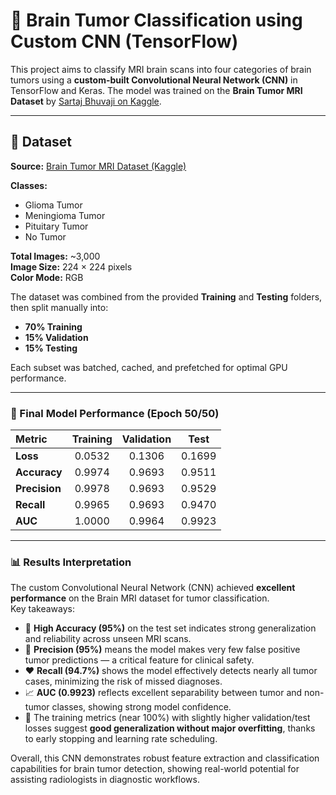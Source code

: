 # 🧠 Brain Tumor Classification using Custom CNN (TensorFlow)

This project aims to classify MRI brain scans into four categories of brain tumors using a **custom-built Convolutional Neural Network (CNN)** in TensorFlow and Keras. The model was trained on the **Brain Tumor MRI Dataset** by [Sartaj Bhuvaji on Kaggle](https://www.kaggle.com/datasets/sartajbhuvaji/brain-tumor-classification-mri).

---

## 📂 Dataset

**Source:** [Brain Tumor MRI Dataset (Kaggle)](https://www.kaggle.com/datasets/sartajbhuvaji/brain-tumor-classification-mri)

**Classes:**
- Glioma Tumor  
- Meningioma Tumor  
- Pituitary Tumor  
- No Tumor  

**Total Images:** ~3,000  
**Image Size:** 224 × 224 pixels  
**Color Mode:** RGB  

The dataset was combined from the provided **Training** and **Testing** folders, then split manually into:
- **70% Training**
- **15% Validation**
- **15% Testing**

Each subset was batched, cached, and prefetched for optimal GPU performance.

---

### 🧪 Final Model Performance (Epoch 50/50)

| Metric | Training | Validation | Test |
|:--------|:----------:|:------------:|:------:|
| **Loss** | 0.0532 | 0.1306 | 0.1699 |
| **Accuracy** | 0.9974 | 0.9693 | 0.9511 |
| **Precision** | 0.9978 | 0.9693 | 0.9529 |
| **Recall** | 0.9965 | 0.9693 | 0.9470 |
| **AUC** | 1.0000 | 0.9964 | 0.9923 |

---

### 📊 Results Interpretation

The custom Convolutional Neural Network (CNN) achieved **excellent performance** on the Brain MRI dataset for tumor classification.  
Key takeaways:

- 🧠 **High Accuracy (95%)** on the test set indicates strong generalization and reliability across unseen MRI scans.  
- 🎯 **Precision (95%)** means the model makes very few false positive tumor predictions — a critical feature for clinical safety.  
- ❤️ **Recall (94.7%)** shows the model effectively detects nearly all tumor cases, minimizing the risk of missed diagnoses.  
- 📈 **AUC (0.9923)** reflects excellent separability between tumor and non-tumor classes, showing strong model confidence.  
- 🧩 The training metrics (near 100%) with slightly higher validation/test losses suggest **good generalization without major overfitting**, thanks to early stopping and learning rate scheduling.  

Overall, this CNN demonstrates robust feature extraction and classification capabilities for brain tumor detection, showing real-world potential for assisting radiologists in diagnostic workflows.

